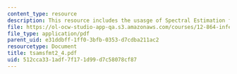 ```yaml
---
content_type: resource
description: This resource includes the usasge of Spectral Estimation from ARMA Forms.
file: https://ol-ocw-studio-app-qa.s3.amazonaws.com/courses/12-864-inference-from-data-and-models-spring-2005/512cca331adf7f171d99d7c58078cf87_tsamsfmt2_4.pdf
file_type: application/pdf
parent_uid: e31ddbff-1ff0-3bfb-0353-d7cdba211ac2
resourcetype: Document
title: tsamsfmt2_4.pdf
uid: 512cca33-1adf-7f17-1d99-d7c58078cf87
---
```


